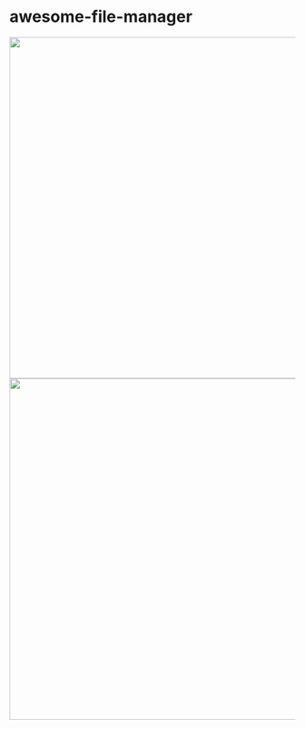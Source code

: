 # awesome-file-manager

<img src="demo/win.gif" width="600">
<img src="demo/linux.gif" width="600">
